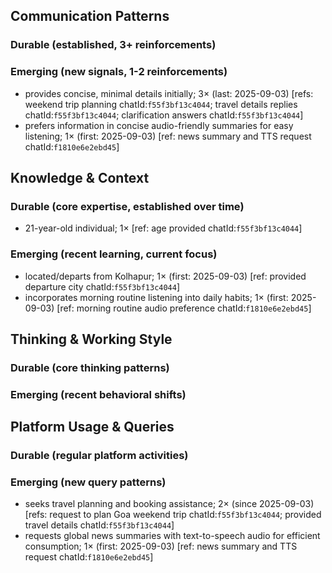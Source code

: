 ## Communication Patterns
### Durable (established, 3+ reinforcements)

### Emerging (new signals, 1-2 reinforcements)
- provides concise, minimal details initially; 3× (last: 2025-09-03) [refs: weekend trip planning chatId:`f55f3bf13c4044`; travel details replies chatId:`f55f3bf13c4044`; clarification answers chatId:`f55f3bf13c4044`]
- prefers information in concise audio-friendly summaries for easy listening; 1× (first: 2025-09-03) [ref: news summary and TTS request chatId:`f1810e6e2ebd45`]

## Knowledge & Context
### Durable (core expertise, established over time)
- 21-year-old individual; 1× [ref: age provided chatId:`f55f3bf13c4044`]

### Emerging (recent learning, current focus)
- located/departs from Kolhapur; 1× (first: 2025-09-03) [ref: provided departure city chatId:`f55f3bf13c4044`]
- incorporates morning routine listening into daily habits; 1× (first: 2025-09-03) [ref: morning routine audio preference chatId:`f1810e6e2ebd45`]

## Thinking & Working Style
### Durable (core thinking patterns)

### Emerging (recent behavioral shifts)

## Platform Usage & Queries
### Durable (regular platform activities)

### Emerging (new query patterns)
- seeks travel planning and booking assistance; 2× (since 2025-09-03) [refs: request to plan Goa weekend trip chatId:`f55f3bf13c4044`; provided travel details chatId:`f55f3bf13c4044`]
- requests global news summaries with text-to-speech audio for efficient consumption; 1× (first: 2025-09-03) [ref: news summary and TTS request chatId:`f1810e6e2ebd45`]